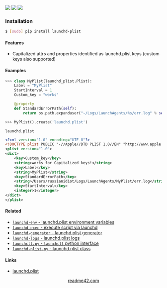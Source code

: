<!--
https://readme42.com
-->


[![](https://img.shields.io/pypi/v/launchd-plist.svg?maxAge=3600)](https://pypi.org/project/launchd-plist/)
[![](https://img.shields.io/badge/License-Unlicense-blue.svg?longCache=True)](https://unlicense.org/)
[![](https://github.com/andrewp-as-is/launchd-plist.py/workflows/tests42/badge.svg)](https://github.com/andrewp-as-is/launchd-plist.py/actions)

### Installation
```bash
$ [sudo] pip install launchd-plist
```

#### Features
+   Capitalized attrs and properties identified as launchd.plist keys (custom keys also supported)

#### Examples
```python
>>> class MyPlist(launchd_plist.Plist):
    Label = "MyPlist"
    StartInterval = 1
    Custom_key = "works"

    @property
    def StandardErrorPath(self):
        return os.path.expanduser("~/Logs/LaunchAgents/%s/err.log" % self.Label)

>>> MyPlist().create('launchd.plist')
```

`launchd.plist`
```xml
<?xml version="1.0" encoding="UTF-8"?>
<!DOCTYPE plist PUBLIC "-//Apple//DTD PLIST 1.0//EN" "http://www.apple.com/DTDs/PropertyList-1.0.dtd">
<plist version="1.0">
<dict>
    <key>Custom_key</key>
    <string>works for Capitalized keys!</string>
    <key>Label</key>
    <string>MyPlist</string>
    <key>StandardErrorPath</key>
    <string>/Users/russianidiot/Logs/LaunchAgents/MyPlist/err.log</string>
    <key>StartInterval</key>
    <integer>1</integer>
</dict>
</plist>
```

#### Related
+   [`launchd-env` - launchd.plist environment variables](https://pypi.org/project/launchd-env/)
+   [`launchd-exec` - execute script via launchd](https://pypi.org/project/launchd-exec/)
+   [`launchd-generator` - launchd.plist generator](https://pypi.org/project/launchd-generator/)
+   [`launchd-logs` - launchd.plist logs](https://pypi.org/project/launchd-logs/)
+   [`launchctl.py` - `launchctl` python interface](https://pypi.org/project/launchd-plist/)
+   [`launchd-plist.py` - launchd.plist class](https://pypi.org/project/launchd-plist/)

#### Links
+   [launchd.plist](https://www.real-world-systems.com/docs/launchd.plist.5.html)

<p align="center">
    <a href="https://readme42.com/">readme42.com</a>
</p>